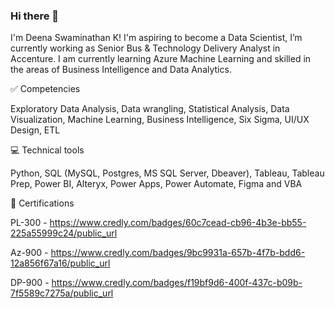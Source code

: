 ### Hi there 👋

<!--
**DeenaSwaminathanKumaravel/DeenaSwaminathanKumaravel** is a ✨ _special_ ✨ repository because its `README.md` (this file) appears on your GitHub profile.

Here are some ideas to get you started:
-->
I'm Deena Swaminathan K! I'm aspiring to become a Data Scientist, I’m currently working as Senior Bus & Technology Delivery Analyst in Accenture.
I am currently learning Azure Machine Learning and skilled in the areas of Business Intelligence and Data Analytics.


✅ Competencies

Exploratory Data Analysis, Data wrangling, Statistical Analysis, Data Visualization, Machine Learning, Business Intelligence, Six Sigma, UI/UX Design, ETL


💻 Technical tools

Python, SQL (MySQL, Postgres, MS SQL Server, Dbeaver), Tableau, Tableau Prep, Power BI, Alteryx, Power Apps, Power Automate, Figma and VBA

<!--
📂 Project Portofolio

-->
📂 Certifications

PL-300 - https://www.credly.com/badges/60c7cead-cb96-4b3e-bb55-225a55999c24/public_url

Az-900 - https://www.credly.com/badges/9bc9931a-657b-4f7b-bdd6-12a856f67a16/public_url

DP-900 - https://www.credly.com/badges/f19bf9d6-400f-437c-b09b-7f5589c7275a/public_url
